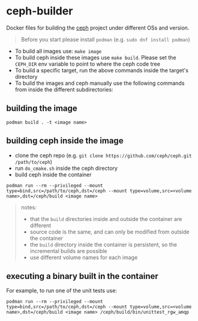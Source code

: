 # ceph-builder
Docker files for building the [ceph](https://github.com/ceph/ceph) project under different OSs and version.

> Before you start please install `podman` (e.g. `sudo dnf install podman`)

- To build all images use: `make image`
- To build ceph inside these images use `make build`. Please set the `CEPH_DIR` env variable to point to where the ceph code tree
- To build a specific target, run the above commands inside the target's directory
- To build the images and ceph manually use the following commands from inside the different subdirectories:

## building the image
```
podman build . -t <image name>
```

## building ceph inside the image
- clone the ceph repo (e.g. ``git clone https://github.com/ceph/ceph.git /path/to/ceph``)
- run ``do_cmake.sh`` inside the ceph directory
- build ceph inside the container
```
podman run --rm --privileged --mount type=bind,src=/path/to/ceph,dst=/ceph --mount type=volume,src=<volume name>,dst=/ceph/build <image name>
```
> notes:
> - that the ``build`` directories inside and outside the container are different
> - source code is the same, and can only be modified from outside the container
> - the ``build`` directory inside the container is persistent, so the incremental builds are possible
> - use different volume names for each image

## executing a binary built in the container
For example, to run one of the unit tests use:
```
podman run --rm --privileged --mount type=bind,src=/path/to/ceph,dst=/ceph --mount type=volume,src=<volume name>,dst=/ceph/build <image name> /ceph/build/bin/unittest_rgw_amqp
```

